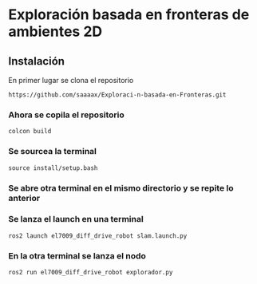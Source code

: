 # Exploración basada en fronteras de ambientes 2D

## Instalación

En primer lugar se clona el repositorio

```
https://github.com/saaaax/Exploraci-n-basada-en-Fronteras.git

```
### Ahora se copila el repositorio

```
colcon build

```
### Se sourcea la terminal

```
source install/setup.bash

```
### Se abre otra terminal en el mismo directorio y se repite lo anterior

### Se lanza el launch en una terminal

```
ros2 launch el7009_diff_drive_robot slam.launch.py

```
### En la otra terminal se lanza el nodo

```
ros2 run el7009_diff_drive_robot explorador.py

```
